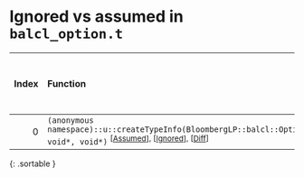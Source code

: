 # Ignored vs assumed in `balcl_option.t`

<script src="../sorttable.js"></script>

|   Index | Function                                                                                                                                                                    |   Difference in number of lines |   Function size difference in bytes | Number of lines in assumed build   | Number of bytes in assumed build   | Number of lines in ignored build   | Number of bytes in ignored build   |
|--------:|:----------------------------------------------------------------------------------------------------------------------------------------------------------------------------|--------------------------------:|------------------------------------:|:-----------------------------------|:-----------------------------------|:-----------------------------------|:-----------------------------------|
|       0 | `(anonymous namespace)::u::createTypeInfo(BloombergLP::balcl::OptionType::Enum, void*, void*)` <sup>\[[Assumed](0-assume)\], \[[Ignored](0-none)\], \[[Diff](0-diff.html)\] |                              -1 |                                   0 | 1,088                              | 4,262,864                          | 1,088                              | 4,262,864                          |
{: .sortable }
